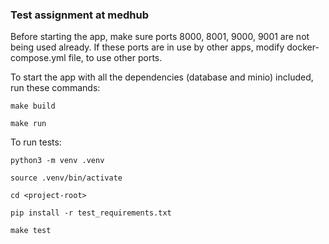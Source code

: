 ### Test assignment at medhub

Before starting the app, make sure ports 8000, 8001, 9000, 9001 are not being used already.
If these ports are in use by other apps, modify docker-compose.yml file, to use other ports.

To start the app with all the dependencies (database and minio) included, run these commands:

`make build`

`make run`

To run tests: 

`python3 -m venv .venv`

`source .venv/bin/activate`

`cd <project-root>`

`pip install -r test_requirements.txt`

`make test`
